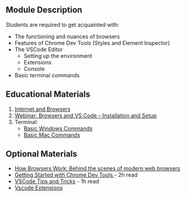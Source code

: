 ## Module Description

Students are required to get acquainted with:

- The functioning and nuances of browsers
- Features of Chrome Dev Tools (Styles and Element Inspector)
- The VSCode Editor
    - Setting up the environment
    - Extensions
    - Console
- Basic terminal commands


## Educational Materials

1. [Internet and Browsers](https://developer.mozilla.org/en-US/docs/Learn/Common_questions/How_does_the_Internet_work)
2. [Webinar: Browsers and VS Code – Installation and Setup](https://www.youtube.com/watch?v=VqCgcpAypFQ)
3. Terminal:
    - [Basic Windows Commands](https://www.digitalcitizen.life/command-prompt-how-use-basic-commands)
    - [Basic Mac Commands](https://www.imore.com/how-use-terminal-mac-when-you-have-no-idea-where-start)

## Optional Materials

- [How Browsers Work: Behind the scenes of modern web browsers](https://www.html5rocks.com/en/tutorials/internals/howbrowserswork/)
- [Getting Started with Chrome Dev Tools ](https://developer.chrome.com/docs/devtools/) - 2h read
- [VSCode Tips and Tricks](https://code.visualstudio.com/docs/getstarted/tips-and-tricks) - 1h read
- [Vscode Extensions](https://hackr.io/blog/best-vscode-extensions)
